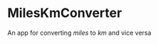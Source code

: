 MilesKmConverter
===============================
An app for converting *_miles_* to *_km_* and vice versa

